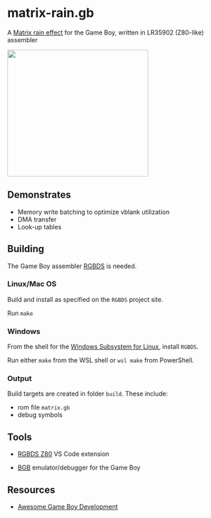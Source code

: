 # matrix-rain.gb

A [Matrix rain effect](https://en.wikipedia.org/wiki/Matrix_digital_rain) for the Game Boy, written in LR35902 (Z80-like) assembler

<img src="https://user-images.githubusercontent.com/1031558/46263385-0de4a800-c4d4-11e8-90dd-e6175615cca6.gif" width="320" height="288">

## Demonstrates

* Memory write batching to optimize vblank utilization
* DMA transfer
* Look-up tables

## Building

The Game Boy assembler [RGBDS](https://github.com/rednex/rgbds/) is needed.

### Linux/Mac OS

Build and install as specified on the `RGBDS` project site.

Run `make`

### Windows

From the shell for the [Windows Subsystem for Linux](https://docs.microsoft.com/en-us/windows/wsl/install-win10), install `RGBDS`.

Run either `make` from the WSL shell or `wsl make` from PowerShell.

### Output

Build targets are created in folder `build`. These include:

* rom file `matrix.gb`
* debug symbols

## Tools

* [RGBDS Z80](https://github.com/DonaldHays/rgbds-vscode) VS Code extension

* [BGB](http://bgb.bircd.org/) emulator/debugger for the Game Boy

## Resources

* [Awesome Game Boy Development](https://github.com/avivace/awesome-gbdev)
